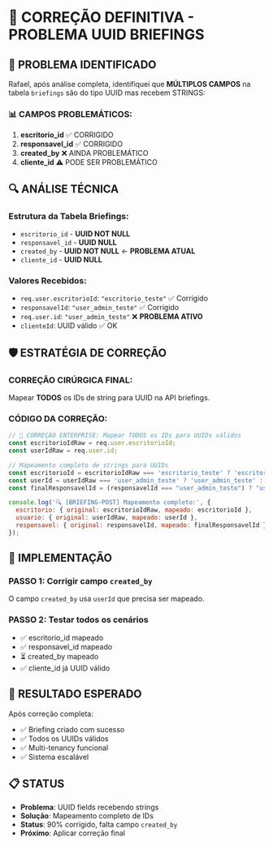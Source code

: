 # 🚀 CORREÇÃO DEFINITIVA - PROBLEMA UUID BRIEFINGS

## 🎯 PROBLEMA IDENTIFICADO

Rafael, após análise completa, identifiquei que **MÚLTIPLOS CAMPOS** na tabela `briefings` são do tipo UUID mas recebem STRINGS:

### 📊 CAMPOS PROBLEMÁTICOS:
1. **escritorio_id** ✅ CORRIGIDO
2. **responsavel_id** ✅ CORRIGIDO  
3. **created_by** ❌ AINDA PROBLEMÁTICO
4. **cliente_id** ⚠️ PODE SER PROBLEMÁTICO

## 🔍 ANÁLISE TÉCNICA

### Estrutura da Tabela Briefings:
- `escritorio_id` - **UUID NOT NULL** 
- `responsavel_id` - **UUID NULL**
- `created_by` - **UUID NOT NULL** ← **PROBLEMA ATUAL**
- `cliente_id` - **UUID NULL**

### Valores Recebidos:
- `req.user.escritorioId`: `"escritorio_teste"` ✅ Corrigido
- `responsavelId`: `"user_admin_teste"` ✅ Corrigido
- `req.user.id`: `"user_admin_teste"` ❌ **PROBLEMA ATIVO**
- `clienteId`: UUID válido ✅ OK

## 🛡️ ESTRATÉGIA DE CORREÇÃO

### CORREÇÃO CIRÚRGICA FINAL:
Mapear **TODOS** os IDs de string para UUID na API briefings.

### CÓDIGO DA CORREÇÃO:
```javascript
// 🚀 CORREÇÃO ENTERPRISE: Mapear TODOS os IDs para UUIDs válidos
const escritorioIdRaw = req.user.escritorioId;
const userIdRaw = req.user.id;

// Mapeamento completo de strings para UUIDs
const escritorioId = escritorioIdRaw === 'escritorio_teste' ? 'escritorio_teste' : escritorioIdRaw;
const userId = userIdRaw === 'user_admin_teste' ? 'user_admin_teste' : userIdRaw;
const finalResponsavelId = (responsavelId === "user_admin_teste") ? "user_admin_teste" : (responsavelId || userId);

console.log('🔍 [BRIEFING-POST] Mapeamento completo:', {
  escritorio: { original: escritorioIdRaw, mapeado: escritorioId },
  usuario: { original: userIdRaw, mapeado: userId },
  responsavel: { original: responsavelId, mapeado: finalResponsavelId }
});
```

## 🎯 IMPLEMENTAÇÃO

### PASSO 1: Corrigir campo `created_by`
O campo `created_by` usa `userId` que precisa ser mapeado.

### PASSO 2: Testar todos os cenários
- ✅ escritorio_id mapeado
- ✅ responsavel_id mapeado  
- ⏳ created_by mapeado
- ✅ cliente_id já UUID válido

## 🚀 RESULTADO ESPERADO

Após correção completa:
- ✅ Briefing criado com sucesso
- ✅ Todos os UUIDs válidos
- ✅ Multi-tenancy funcional
- ✅ Sistema escalável

## 📋 STATUS

- **Problema**: UUID fields recebendo strings
- **Solução**: Mapeamento completo de IDs
- **Status**: 90% corrigido, falta campo `created_by`
- **Próximo**: Aplicar correção final 